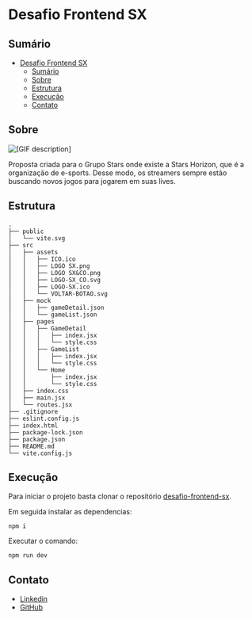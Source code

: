 # Desafio Frontend SX 

## Sumário
- [Desafio Frontend SX](#desafio-frontend-sx)
	- [Sumário](#sumário)
	- [Sobre](#sobre)
	- [Estrutura](#estrutura)
	- [Execução](#execução)
	- [Contato](#contato)

## Sobre

![[GIF description]](./src/assets/DesafioSX.gif)

Proposta criada para o Grupo Stars onde existe a Stars Horizon, que é a
organização de e-sports. Desse modo, os streamers sempre
estão buscando novos jogos para jogarem em suas lives.

## Estrutura

```
.
├── public
│   └── vite.svg
├── src
│   ├── assets
│   │   ├── ICO.ico
│   │   ├── LOGO SX.png
│   │   ├── LOGO SX&CO.png
│   │   ├── LOGO-SX_CO.svg
│   │   ├── LOGO-SX.ico
│   │   └── VOLTAR-BOTAO.svg
│   ├── mock
│   │   ├── gameDetail.json
│   │   └── gameList.json
│   ├── pages
│   │   ├── GameDetail
│   │   │   ├── index.jsx
│   │   │   └── style.css
│   │   ├── GameList
│   │   │   ├── index.jsx
│   │   │   └── style.css
│   │   └── Home
│   │       ├── index.jsx
│   │       └── style.css
│   ├── index.css
│   ├── main.jsx
│   └── routes.jsx
├── .gitignore
├── eslint.config.js
├── index.html
├── package-lock.json
├── package.json
├── README.md
└── vite.config.js
```

## Execução

Para iniciar o projeto basta clonar o repositório [desafio-frontend-sx](https://github.com/TiagOyakawa/desafio-frontend-sx).

Em seguida instalar as dependencias:
```
npm i
```

Executar o comando:

```
npm run dev
```

## Contato

* [Linkedin](https://www.linkedin.com/in/tiagopiricooyakawa/)
* [GitHub](https://github.com/tiagoyakawa)